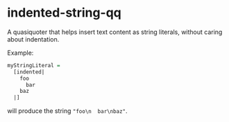 # indented-string-qq

A quasiquoter that helps insert text content as string literals, without caring
about indentation.

Example:

```haskell
myStringLiteral =
  [indented|
    foo
      bar
    baz
  |]
```

will produce the string `"foo\n  bar\nbaz"`.
